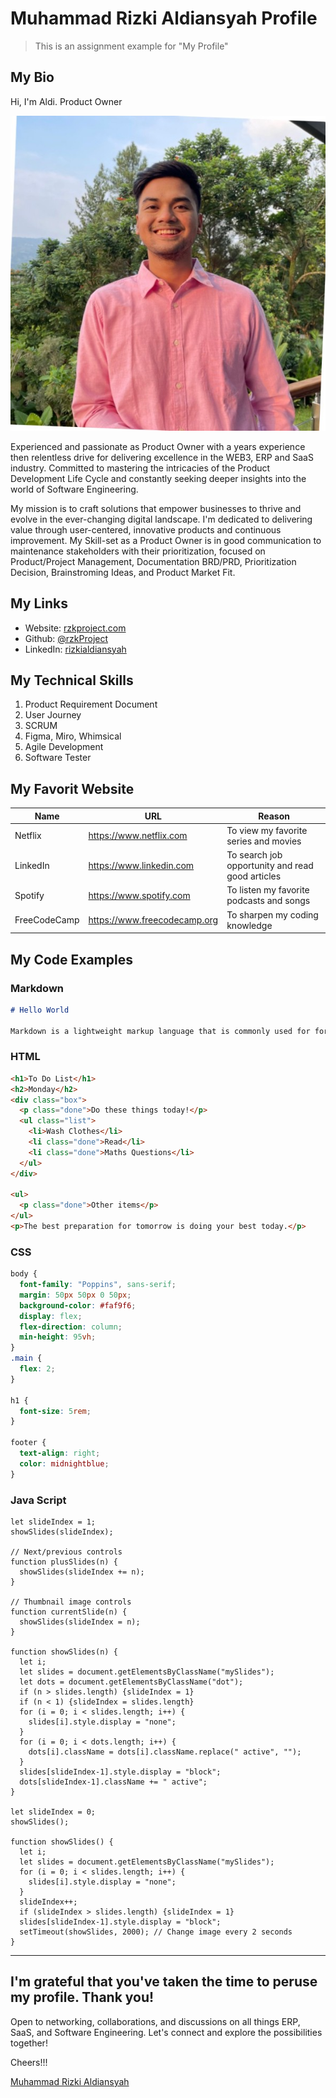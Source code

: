 # Muhammad Rizki Aldiansyah Profile

> This is an assignment example for "My Profile"

## My Bio

Hi, I'm Aldi. Product Owner

![Foto Aldi](/assets/foto-aldi.jpeg)

Experienced and passionate as Product Owner with a years experience then relentless drive for delivering excellence in the WEB3, ERP and SaaS industry. Committed to mastering the intricacies of the Product Development Life Cycle and constantly seeking deeper insights into the world of Software Engineering.

My mission is to craft solutions that empower businesses to thrive and evolve in the ever-changing digital landscape. I'm dedicated to delivering value through user-centered, innovative products and continuous improvement. My Skill-set as a Product Owner is in good communication to maintenance stakeholders with their prioritization, focused on Product/Project Management, Documentation BRD/PRD, Prioritization Decision, Brainstroming Ideas, and Product Market Fit.

## My Links

- Website: [rzkproject.com](https://rzkproject.com/)
- Github: [@rzkProject](https://github.com/rzkProject)
- LinkedIn: [rizkialdiansyah](https://www.linkedin.com/in/rizkialdiansyah/)

## My Technical Skills

1. Product Requirement Document
2. User Journey
3. SCRUM
4. Figma, Miro, Whimsical
5. Agile Development
6. Software Tester

## My Favorit Website

| Name         | URL                            | Reason                                           |
| ------------ | ------------------------------ | ------------------------------------------------ |
| Netflix      | <https://www.netflix.com>      | To view my favorite series and movies            |
| LinkedIn     | <https://www.linkedin.com>     | To search job opportunity and read good articles |
| Spotify      | <https://www.spotify.com>      | To listen my favorite podcasts and songs         |
| FreeCodeCamp | <https://www.freecodecamp.org> | To sharpen my coding knowledge                   |

## My Code Examples

### Markdown

```markdown
# Hello World

Markdown is a lightweight markup language that is commonly used for formatting and structuring plain text documents.
```

### HTML

```html
<h1>To Do List</h1>
<h2>Monday</h2>
<div class="box">
  <p class="done">Do these things today!</p>
  <ul class="list">
    <li>Wash Clothes</li>
    <li class="done">Read</li>
    <li class="done">Maths Questions</li>
  </ul>
</div>

<ul>
  <p class="done">Other items</p>
</ul>
<p>The best preparation for tomorrow is doing your best today.</p>
```

### CSS

```css
body {
  font-family: "Poppins", sans-serif;
  margin: 50px 50px 0 50px;
  background-color: #faf9f6;
  display: flex;
  flex-direction: column;
  min-height: 95vh;
}
.main {
  flex: 2;
}

h1 {
  font-size: 5rem;
}

footer {
  text-align: right;
  color: midnightblue;
}
```

### Java Script

```JS
let slideIndex = 1;
showSlides(slideIndex);

// Next/previous controls
function plusSlides(n) {
  showSlides(slideIndex += n);
}

// Thumbnail image controls
function currentSlide(n) {
  showSlides(slideIndex = n);
}

function showSlides(n) {
  let i;
  let slides = document.getElementsByClassName("mySlides");
  let dots = document.getElementsByClassName("dot");
  if (n > slides.length) {slideIndex = 1}
  if (n < 1) {slideIndex = slides.length}
  for (i = 0; i < slides.length; i++) {
    slides[i].style.display = "none";
  }
  for (i = 0; i < dots.length; i++) {
    dots[i].className = dots[i].className.replace(" active", "");
  }
  slides[slideIndex-1].style.display = "block";
  dots[slideIndex-1].className += " active";
}

let slideIndex = 0;
showSlides();

function showSlides() {
  let i;
  let slides = document.getElementsByClassName("mySlides");
  for (i = 0; i < slides.length; i++) {
    slides[i].style.display = "none";
  }
  slideIndex++;
  if (slideIndex > slides.length) {slideIndex = 1}
  slides[slideIndex-1].style.display = "block";
  setTimeout(showSlides, 2000); // Change image every 2 seconds
}
```

---

## I'm grateful that you've taken the time to peruse my profile. Thank you!

Open to networking, collaborations, and discussions on all things ERP, SaaS, and Software Engineering. Let's connect and explore the possibilities together!

Cheers!!!<br>

[Muhammad Rizki Aldiansyah](https://www.linkedin.com/in/rizkialdiansyah/)
